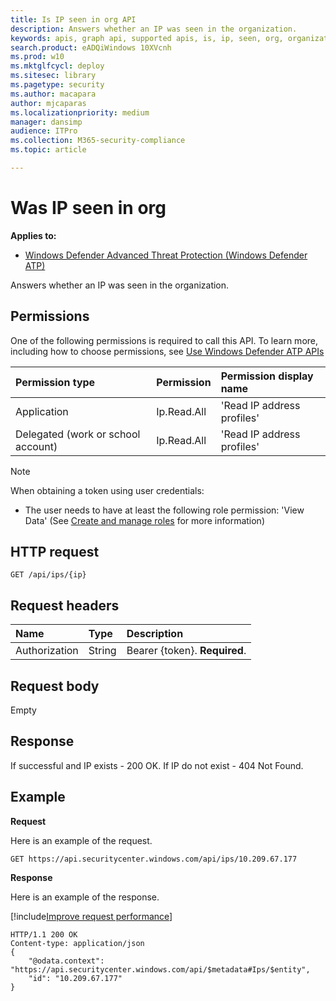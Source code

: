 ```yaml
---
title: Is IP seen in org API
description: Answers whether an IP was seen in the organization.
keywords: apis, graph api, supported apis, is, ip, seen, org, organization
search.product: eADQiWindows 10XVcnh
ms.prod: w10
ms.mktglfcycl: deploy
ms.sitesec: library
ms.pagetype: security
ms.author: macapara
author: mjcaparas
ms.localizationpriority: medium
manager: dansimp
audience: ITPro
ms.collection: M365-security-compliance 
ms.topic: article

---
```


# Was IP seen in org
**Applies to:**
- [Windows Defender Advanced Threat Protection (Windows Defender ATP)](https://go.microsoft.com/fwlink/p/?linkid=2069559)


Answers whether an IP was seen in the organization.

## Permissions
One of the following permissions is required to call this API. To learn more, including how to choose permissions, see [Use Windows Defender ATP APIs](apis-intro.md)

Permission type |	Permission	|	Permission display name
:---|:---|:---
Application |	Ip.Read.All |	'Read IP address profiles'
Delegated (work or school account) | Ip.Read.All |	'Read IP address profiles'

>[!Note]
> When obtaining a token using user credentials:
>- The user needs to have at least the following role permission: 'View Data' (See [Create and manage roles](user-roles-windows-defender-advanced-threat-protection.md) for more information)

## HTTP request
```
GET /api/ips/{ip}
```

## Request headers

Name | Type | Description
:---|:---|:---
Authorization | String | Bearer {token}. **Required**.


## Request body
Empty

## Response
If successful and IP exists - 200 OK. If IP do not exist - 404 Not Found.


## Example

**Request**

Here is an example of the request.

```
GET https://api.securitycenter.windows.com/api/ips/10.209.67.177
```

**Response**

Here is an example of the response.

[!include[Improve request performance](improverequestperformance-new.md)]


```
HTTP/1.1 200 OK
Content-type: application/json
{
    "@odata.context": "https://api.securitycenter.windows.com/api/$metadata#Ips/$entity",
    "id": "10.209.67.177"
}
```
